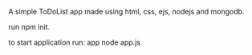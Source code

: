 A simple ToDoList app made using html, css, ejs, nodejs and mongodb.

run npm init.

to start application run: app node app.js
